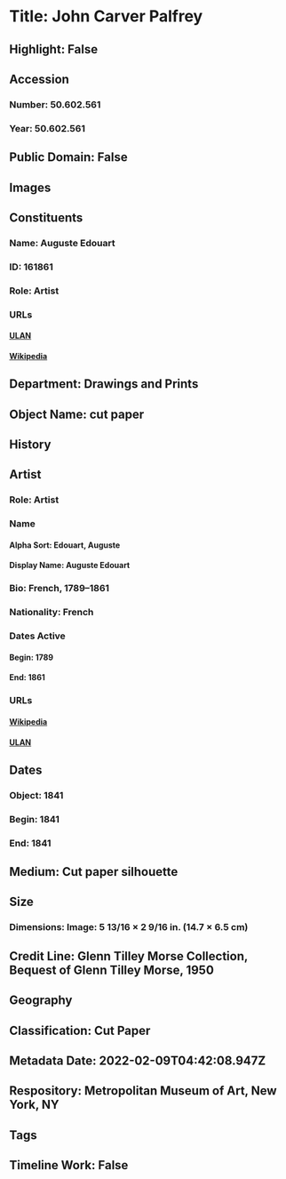 # Title: John Carver Palfrey
## Highlight: False
## Accession
### Number: 50.602.561
### Year: 50.602.561
## Public Domain: False
## Images
## Constituents
### Name: Auguste Edouart
### ID: 161861
### Role: Artist
### URLs
#### [ULAN](http://vocab.getty.edu/page/ulan/500119964)
#### [Wikipedia](https://www.wikidata.org/wiki/Q2870949)
## Department: Drawings and Prints
## Object Name: cut paper
## History
## Artist
### Role: Artist
### Name
#### Alpha Sort: Edouart, Auguste
#### Display Name: Auguste Edouart
### Bio: French, 1789–1861
### Nationality: French
### Dates Active
#### Begin: 1789
#### End: 1861
### URLs
#### [Wikipedia](https://www.wikidata.org/wiki/Q2870949)
#### [ULAN](http://vocab.getty.edu/page/ulan/500119964)
## Dates
### Object: 1841
### Begin: 1841
### End: 1841
## Medium: Cut paper silhouette
## Size
### Dimensions: Image: 5 13/16 × 2 9/16 in. (14.7 × 6.5 cm)
## Credit Line: Glenn Tilley Morse Collection, Bequest of Glenn Tilley Morse, 1950
## Geography
## Classification: Cut Paper
## Metadata Date: 2022-02-09T04:42:08.947Z
## Respository: Metropolitan Museum of Art, New York, NY
## Tags
## Timeline Work: False